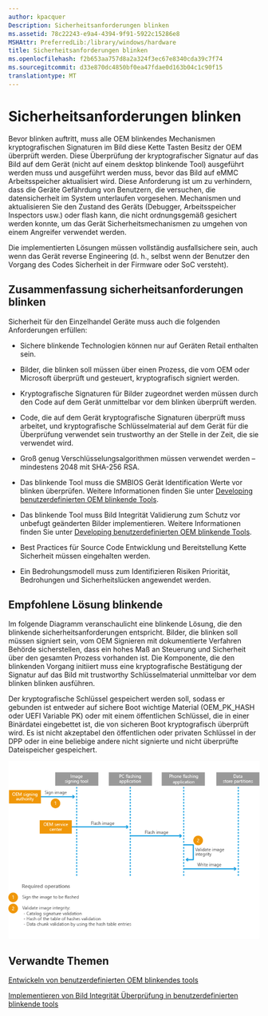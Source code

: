 ```yaml
---
author: kpacquer
Description: Sicherheitsanforderungen blinken
ms.assetid: 78c22243-e9a4-4394-9f91-5922c15286e8
MSHAttr: PreferredLib:/library/windows/hardware
title: Sicherheitsanforderungen blinken
ms.openlocfilehash: f2b653aa757d8a2a324f3ec67e8340cda39c7f74
ms.sourcegitcommit: d33e870dc4850bf0ea47fdae0d163b04c1c90f15
translationtype: MT
---
```

# <a name="flashing-security-requirements"></a>Sicherheitsanforderungen blinken


Bevor blinken auftritt, muss alle OEM blinkendes Mechanismen kryptografischen Signaturen im Bild diese Kette Tasten Besitz der OEM überprüft werden. Diese Überprüfung der kryptografischer Signatur auf das Bild auf dem Gerät (nicht auf einem desktop blinkende Tool) ausgeführt werden muss und ausgeführt werden muss, bevor das Bild auf eMMC Arbeitsspeicher aktualisiert wird. Diese Anforderung ist um zu verhindern, dass die Geräte Gefährdung von Benutzern, die versuchen, die datensicherheit im System unterlaufen vorgesehen. Mechanismen und aktualisieren Sie den Zustand des Geräts (Debugger, Arbeitsspeicher Inspectors usw.) oder flash kann, die nicht ordnungsgemäß gesichert werden konnte, um das Gerät Sicherheitsmechanismen zu umgehen von einem Angreifer verwendet werden.

Die implementierten Lösungen müssen vollständig ausfallsichere sein, auch wenn das Gerät reverse Engineering (d. h., selbst wenn der Benutzer den Vorgang des Codes Sicherheit in der Firmware oder SoC versteht).

## <a name="span-idflashingsecurityrequirementssummaryspanspan-idflashingsecurityrequirementssummaryspanspan-idflashingsecurityrequirementssummaryspanflashing-security-requirements-summary"></a><span id="Flashing_security_requirements_summary"></span><span id="flashing_security_requirements_summary"></span><span id="FLASHING_SECURITY_REQUIREMENTS_SUMMARY"></span>Zusammenfassung sicherheitsanforderungen blinken


Sicherheit für den Einzelhandel Geräte muss auch die folgenden Anforderungen erfüllen:

-   Sichere blinkende Technologien können nur auf Geräten Retail enthalten sein.

-   Bilder, die blinken soll müssen über einen Prozess, die vom OEM oder Microsoft überprüft und gesteuert, kryptografisch signiert werden.

-   Kryptografische Signaturen für Bilder zugeordnet werden müssen durch den Code auf dem Gerät unmittelbar vor dem blinken überprüft werden.

-   Code, die auf dem Gerät kryptografische Signaturen überprüft muss arbeitet, und kryptografische Schlüsselmaterial auf dem Gerät für die Überprüfung verwendet sein trustworthy an der Stelle in der Zeit, die sie verwendet wird.

-   Groß genug Verschlüsselungsalgorithmen müssen verwendet werden – mindestens 2048 mit SHA-256 RSA.

-   Das blinkende Tool muss die SMBIOS Gerät Identification Werte vor blinken überprüfen. Weitere Informationen finden Sie unter [Developing benutzerdefinierten OEM blinkende Tools](developing-custom-oem-flashing-tools.md).

-   Das blinkende Tool muss Bild Integrität Validierung zum Schutz vor unbefugt geänderten Bilder implementieren. Weitere Informationen finden Sie unter [Developing benutzerdefinierten OEM blinkende Tools](developing-custom-oem-flashing-tools.md).

-   Best Practices für Source Code Entwicklung und Bereitstellung Kette Sicherheit müssen eingehalten werden.

-   Ein Bedrohungsmodell muss zum Identifizieren Risiken Priorität, Bedrohungen und Sicherheitslücken angewendet werden.

## <a name="span-idrecommendedflashingsolutionspanspan-idrecommendedflashingsolutionspanspan-idrecommendedflashingsolutionspanrecommended-flashing-solution"></a><span id="Recommended_flashing_solution"></span><span id="recommended_flashing_solution"></span><span id="RECOMMENDED_FLASHING_SOLUTION"></span>Empfohlene Lösung blinkende


Im folgende Diagramm veranschaulicht eine blinkende Lösung, die den blinkende sicherheitsanforderungen entspricht. Bilder, die blinken soll müssen signiert sein, vom OEM Signieren mit dokumentierte Verfahren Behörde sicherstellen, dass ein hohes Maß an Steuerung und Sicherheit über den gesamten Prozess vorhanden ist. Die Komponente, die den blinkenden Vorgang initiiert muss eine kryptografische Bestätigung der Signatur auf das Bild mit trustworthy Schlüsselmaterial unmittelbar vor dem blinken blinken ausführen.

Der kryptografische Schlüssel gespeichert werden soll, sodass er gebunden ist entweder auf sichere Boot wichtige Material (OEM\_PK\_HASH oder UEFI Variable PK) oder mit einem öffentlichen Schlüssel, die in einer Binärdatei eingebettet ist, die von sicheren Boot kryptografisch überprüft wird. Es ist nicht akzeptabel den öffentlichen oder privaten Schlüssel in der DPP oder in eine beliebige andere nicht signierte und nicht überprüfte Dateispeicher gespeichert.

![OEM\-Fieldservicesec\-Flashingreq](images/oem-fieldservicesec-flashingreq.png)

## <a name="span-idrelatedtopicsspanrelated-topics"></a><span id="related_topics"></span>Verwandte Themen


[Entwickeln von benutzerdefinierten OEM blinkendes tools](developing-custom-oem-flashing-tools.md)

[Implementieren von Bild Integrität Überprüfung in benutzerdefinierten blinkende tools](implementing-image-integrity-validation-in-custom-flashing-tools.md)

 

 






